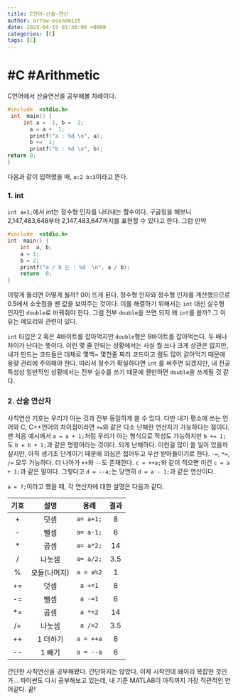 ```yaml
---
title: C언어-산술-연산
author: arrow-economist
date: 2023-04-15 01:38:00 +0800
categories: [C]
tags: [C]
---
```


# #C #Arithmetic

C언어에서 산술연산을 공부해볼 차례이다.

```c
#include  <stdio.h>
 int  main() {
	 int a =  1, b =  2;
	   a = a +  1;
	   printf("a : %d \n", a);
	   b +=  1;
	   printf("b : %d \n", b);
return 0;
}
```

다음과 같이 입력했을 때, `a:2 b:3`이라고 뜬다.

### 1. int

`int a=1;`에서 int는 정수형 인자를 나타내는 함수이다. 구글링을 해보니 2,147,483,648부터 2,147,483,647까지를 표현할 수 있다고 한다. 그럼 만약

```c
#include  <stdio.h>
int  main() {
	int  a, b;
	a = 1;
	b = 2;
	printf("a / b 는 : %d  \n", a / b);
	return  0;
}
```

이렇게 돌리면 어떻게 될까? 0이 뜨게 된다. 정수형 인자와 정수형 인자를 계산했으므로 0.5에서 소숫점을 뗀 값을 보여주는 것이다. 이를 해결하기 위해서는 `int` 대신 실수형 인자인 `double`로 바꿔줘야 한다. 그럼 전부 `double`을 쓰면 되지 왜 `int`를 쓸까? 그 이유는 메모리와 관련이 있다.

`int` 타입은 2 혹은 4바이트를 잡아먹지만 `double`형은 8바이트를 잡아먹는다. 두 배나 차이가 난다는 뜻이다. 이런 몇 줄 안되는 상황에서는 사실 뭘 쓰나 크게 상관은 없지만, 내가 만드는 코드들은 대체로 몇백~ 몇천줄 짜리 코드이고 램도 많이 갉아먹기 때문에 용량 관리에 주의해야 한다. 따라서 정수가 확실하다면 `int` 를 써주면 되겠지만, 내 전공 특성상 일반적인 상황에서는 전부 실수를 쓰기 때문에 웬만하면 `double`을 쓰게될 것 같다.

### 2. 산술 연산자

사칙연산 기호는 우리가 아는 것과 전부 동일하게 쓸 수 있다. 다만 내가 평소에 쓰는 언어와 C, C++언어의 차이점이라면 `+=`와 같은 다소 난해한 연산자가 가능하다는 점이다. 맨 처음 예시에서 `a = a + 1;`처럼 우리가 아는 형식으로 작성도 가능하지만 `b += 1;`도 `b = b + 1;`과 같은 명령어라는 것이다. 되게 난해하다. 이런걸 많이 쓸 일이 있을까 싶지만, 아직 생기초 단계이기 때문에 의심은 접어두고 우선 받아들이기로 한다. `-=`, `*=`, `/=` 모두 가능하다. 더 나아가 `++`와 `--`도 존재한다. `c = ++a;`와 같이 적으면 이건 `c = a + 1;`과 같은 말이다. 그렇다고 `d = --a;`는 당연히 `d = a - 1;`과 같은 연산이다.

`a = 7;`이라고 했을 때, 각 연산자에 대한 설명은 다음과 같다.

| 기호 |     설명     |   용례    | 결과 |
| :--: | :----------: | :-------: | :--: |
|  +   |     덧셈     | `a= a+1;` |  8   |
|  -   |     뺄셈     | `a= a-1;` |  6   |
|  \*  |     곱셈     | `a= a*2;` |  14  |
|  /   |    나눗셈    | `a= a/2;` | 3.5  |
|  %   | 모듈(나머지) | `a = a%2` |  1   |
|  +=  |     덧셈     |  `a +=1`  |  8   |
|  -=  |     뺄셈     |  `a -=1`  |  6   |
| \*=  |     곱셈     |  `a *=2`  |  14  |
|  /=  |    나눗셈    |  `a /=2`  | 3.5  |
|  ++  |   1 더하기   | `a = ++a` |  8   |
|  --  |    1 빼기    | `a = --a` |  6   |

간단한 사칙연산을 공부해봤다. 간단하지는 않았다. 이제 시작인데 왜이리 복잡한 것인가... 파이썬도 다시 공부해보고 있는데, 내 기준 MATLAB이 아직까지 가장 직관적인 언어같다. 끝!

<!--stackedit_data:
eyJoaXN0b3J5IjpbMTM5NDgzODU3NywxOTExNTcwOTcsLTE4ND
U1NzQyMzIsMTI5OTY3MjcxMF19
-->
